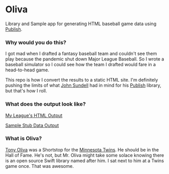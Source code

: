 # Oliva
Library and Sample app for generating HTML baseball game data using [Publish](https://github.com/johnsundell/publish).

### Why would you do this?
I got mad when I drafted a fantasy baseball team and couldn't see them play because the pandemic shut down Major League Baseball. 
So I wrote a baseball simulator so I could see how the team I drafted would fare in a head-to-head game. 

This repo is how I convert the results to a static HTML site. I'm definitely pushing the limits of what [John Sundell](https://twitter.com/johnsundell) had in mind for his [Publish](https://github.com/johnsundell/publish) library, but that's how I roll.

### What does the output look like?

[My League's HTML Output](https://fansim.netlify.app/cik-anon-ga/leagueresults/)

[Sample Stub Data Output](https://fansim.netlify.app/stub-data/leagueresults/)

### What is Oliva?
[Tony Oliva](https://www.baseball-reference.com/players/o/olivato01.shtml) was a Shortstop for the [Minnesota Twins](https://www.mlb.com/twins). He should be in the Hall of Fame. He's not, but Mr. Oliva might take some solace knowing there is an open source Swift library named after him. I sat next to him at a Twins game once. That was awesome.


